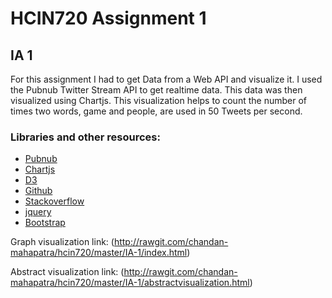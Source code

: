 # HCIN720 Assignment 1

## IA 1

For this assignment I had to get Data from a Web API and visualize it. I used the Pubnub Twitter Stream API to get realtime data. This data was then visualized using Chartjs. This visualization helps to count the number of times two words, game and people, are used in 50 Tweets per second.

### Libraries and other resources:

* [Pubnub](https://www.pubnub.com/developers/realtime-data-streams/twitter-stream/)
* [Chartjs](http://www.chartjs.org/docs/#line-chart-introduction)
* [D3](https://d3js.org/)
* [Github](https://github.com/pubnub/tweet-emotion/blob/gh-pages/js/app.js)
* [Stackoverflow](http://stackoverflow.com/questions/17354163/dynamically-update-values-of-a-chartjs-chart)
* [jquery](https://jquery.com/)
* [Bootstrap](http://getbootstrap.com/)

Graph visualization link:
(http://rawgit.com/chandan-mahapatra/hcin720/master/IA-1/index.html)

Abstract visualization link:
(http://rawgit.com/chandan-mahapatra/hcin720/master/IA-1/abstractvisualization.html)
